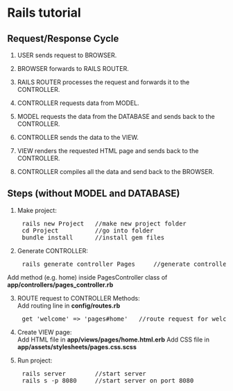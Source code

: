 # Rails tutorial

## Request/Response Cycle

1. USER sends request to BROWSER.

2. BROWSER forwards to RAILS ROUTER.

3. RAILS ROUTER processes the request and forwards it to the CONTROLLER.

4. CONTROLLER requests data from MODEL.

5. MODEL requests the data from the DATABASE and sends back to the CONTROLLER.

6. CONTROLLER sends the data to the VIEW.

7. VIEW renders the requested HTML page and sends back to the CONTROLLER.

8. CONTROLLER compiles all the data and send back to the BROWSER.

## Steps (without MODEL and DATABASE)

1. Make project: <br/>
<pre>
	rails new Project	//make new project folder
	cd Project			//go into folder
	bundle install		//install gem files
</pre>

2. Generate CONTROLLER:<br/>
<pre>
	rails generate controller Pages		//generate controller named Pages
</pre>
Add method (e.g. home) inside PagesController class of <b>app/controllers/pages_controller.rb</b>

3. ROUTE request to CONTROLLER Methods:<br/>
Add routing line in <b>config/routes.rb</b>
<pre>
	get 'welcome' => 'pages#home'	//route request for welcome to method home in controller
</pre>

4. Create VIEW page:<br/>
Add HTML file in <b>app/views/pages/home.html.erb</b>
Add CSS file in <b>app/assets/stylesheets/pages.css.scss</b>

5. Run project:<br/>
<pre>
	rails server		//start server
	rails s -p 8080		//start server on port 8080
</pre>

